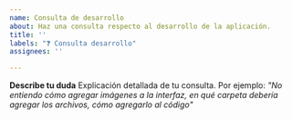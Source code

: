 ```yaml
---
name: Consulta de desarrollo
about: Haz una consulta respecto al desarrollo de la aplicación.
title: ''
labels: "❓ Consulta desarrollo"
assignees: ''

---
```


**Describe tu duda**
Explicación detallada de tu consulta. Por ejemplo: *"No entiendo cómo agregar imágenes a la interfaz, en qué carpeta debería agregar los archivos, cómo agregarlo al código"*
